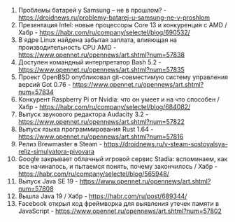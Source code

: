 1. Проблемы батарей у Samsung – не в прошлом? - https://droidnews.ru/problemy-batarej-u-samsung-ne-v-proshlom
1. Презентация Intel: новые процессоры Core 13 и конкуренция с AMD / Хабр - https://habr.com/ru/company/selectel/blog/690532/
1. В ядре Linux найдена забытая заплата, влияющая на производительность CPU AMD - https://www.opennet.ru/opennews/art.shtml?num=57838
1. Доступен командный интерпретатор Bash 5.2 - https://www.opennet.ru/opennews/art.shtml?num=57835
1. Проект OpenBSD опубликовал git-совместимую систему управления версий Got 0.76 - https://www.opennet.ru/opennews/art.shtml?num=57834
1. Конкурент Raspberry Pi от Nvidia: что он умеет и на что способен / Хабр - https://habr.com/ru/company/selectel/blog/684082/
1. Выпуск звукового редактора Audacity 3.2 - https://www.opennet.ru/opennews/art.shtml?num=57822
1. Выпуск языка программирования Rust 1.64 - https://www.opennet.ru/opennews/art.shtml?num=57816
1. Релиз Brewmaster в Steam - https://droidnews.ru/v-steam-sostoyalsya-reliz-simulyatora-pivovara
1. Google закрывает облачный игровой сервис Stadia: вспоминаем, как все начиналось, и пытаемся понять, почему закончилось / Хабр - https://habr.com/ru/company/selectel/blog/565948/
1. Выпуск Java SE 19 - https://www.opennet.ru/opennews/art.shtml?num=57808
1. Вышла Java 19 / Хабр - https://habr.com/ru/post/689344/
1. Facebook открыл код фреймворка для выявления утечек памяти в JavaScript - https://www.opennet.ru/opennews/art.shtml?num=57802
